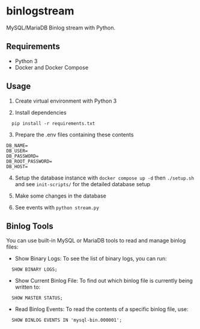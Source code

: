 # binlogstream

MySQL/MariaDB Binlog stream with Python.

## Requirements

- Python 3
- Docker and Docker Compose

## Usage

1. Create virtual environment with Python 3

2. Install dependencies

```
  pip install -r requirements.txt
```

3. Prepare the .env files containing these contents

```
DB_NAME=
DB_USER=
DB_PASSWORD=
DB_ROOT_PASSWORD=
DB_HOST=
```

4. Setup the database instance with `docker compose up -d` then `./setup.sh` and see `init-scripts/` for the detailed database setup

5. Make some changes in the database

6. See events with `python stream.py`

## Binlog Tools

You can use built-in MySQL or MariaDB tools to read and manage binlog files:

- Show Binary Logs: To see the list of binary logs, you can run:

```
  SHOW BINARY LOGS;
```

- Show Current Binlog File: To find out which binlog file is currently being written to:

```
  SHOW MASTER STATUS;
```

- Read Binlog Events: To read the contents of a specific binlog file, use:

```
  SHOW BINLOG EVENTS IN 'mysql-bin.000001';
```

